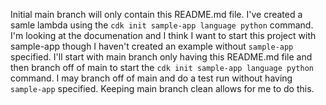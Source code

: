 Initial main branch will only contain this README.md file. 
I've created a samle lambda using the `cdk init sample-app language python` command. 
I'm looking at the documenation and I think I want to start this project with sample-app though I haven't created an example without `sample-app` specified. 
I'll start with main branch only having this README.md file and then branch off of main to start the `cdk init sample-app language python` command.
I may branch off of main and do a test run without having `sample-app` specified.
Keeping main branch clean allows for me to do this. 